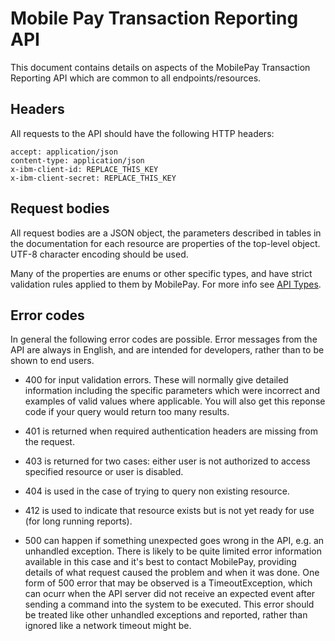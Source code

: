 # Mobile Pay Transaction Reporting API

This document contains details on aspects of the MobilePay Transaction Reporting API which are common to all endpoints/resources.

## Headers

All requests to the API should have the following HTTP headers:

    accept: application/json
    content-type: application/json
    x-ibm-client-id: REPLACE_THIS_KEY
    x-ibm-client-secret: REPLACE_THIS_KEY

## Request bodies

All request bodies are a JSON object, the parameters described in tables in the documentation for each resource are properties of the top-level object. UTF-8 character encoding should be used. 

Many of the properties are enums or other specific types, and have strict validation rules applied to them by MobilePay. For more info see [API Types](types.MD).

## Error codes

In general the following error codes are possible. Error messages from the API are always in English, and are intended for developers, rather than to be shown to end users.

 * 400 for input validation errors. These will normally give detailed information including the specific parameters which were incorrect and examples of valid values where applicable. You will also get this reponse code if your query would return too many results.
 * 401 is returned when required authentication headers are missing from the request.
 * 403 is returned for two cases: either user is not authorized to access specified resource or user is disabled.
 * 404 is used in the case of trying to query non existing resource. 
 * 412 is used to indicate that resource exists but is not yet ready for use (for long running reports).
 
  * 500 can happen if something unexpected goes wrong in the API, e.g. an unhandled exception. There is likely to be quite limited error information available in this case and it's best to contact MobilePay, providing details of what request caused the problem and when it was done. One form of 500 error that may be observed is a TimeoutException, which can ocurr when the API server did not receive an expected event after sending a command into the system to be executed. This error should be treated like other unhandled exceptions and reported, rather than ignored like a network timeout might be.
